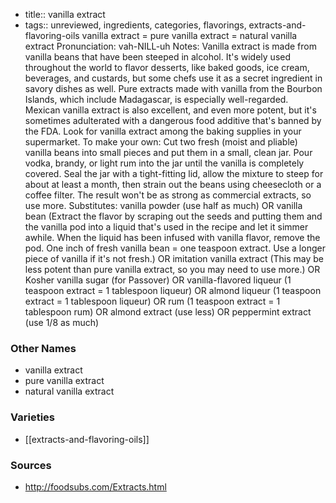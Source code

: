 - title:: vanilla extract
- tags:: unreviewed, ingredients, categories, flavorings, extracts-and-flavoring-oils
vanilla extract = pure vanilla extract = natural vanilla extract Pronunciation: vah-NILL-uh Notes: Vanilla extract is made from vanilla beans that have been steeped in alcohol. It's widely used throughout the world to flavor desserts, like baked goods, ice cream, beverages, and custards, but some chefs use it as a secret ingredient in savory dishes as well. Pure extracts made with vanilla from the Bourbon Islands, which include Madagascar, is especially well-regarded. Mexican vanilla extract is also excellent, and even more potent, but it's sometimes adulterated with a dangerous food additive that's banned by the FDA. Look for vanilla extract among the baking supplies in your supermarket. To make your own: Cut two fresh (moist and pliable) vanilla beans into small pieces and put them in a small, clean jar. Pour vodka, brandy, or light rum into the jar until the vanilla is completely covered. Seal the jar with a tight-fitting lid, allow the mixture to steep for about at least a month, then strain out the beans using cheesecloth or a coffee filter. The result won't be as strong as commercial extracts, so use more. Substitutes: vanilla powder (use half as much) OR vanilla bean (Extract the flavor by scraping out the seeds and putting them and the vanilla pod into a liquid that's used in the recipe and let it simmer awhile. When the liquid has been infused with vanilla flavor, remove the pod. One inch of fresh vanilla bean = one teaspoon extract. Use a longer piece of vanilla if it's not fresh.) OR imitation vanilla extract (This may be less potent than pure vanilla extract, so you may need to use more.) OR Kosher vanilla sugar (for Passover) OR vanilla-flavored liqueur (1 teaspoon extract = 1 tablespoon liqueur) OR almond liqueur (1 teaspoon extract = 1 tablespoon liqueur) OR rum (1 teaspoon extract = 1 tablespoon rum) OR almond extract (use less) OR peppermint extract (use 1/8 as much)

### Other Names

* vanilla extract
* pure vanilla extract
* natural vanilla extract

### Varieties

* [[extracts-and-flavoring-oils]]

### Sources
* http://foodsubs.com/Extracts.html
